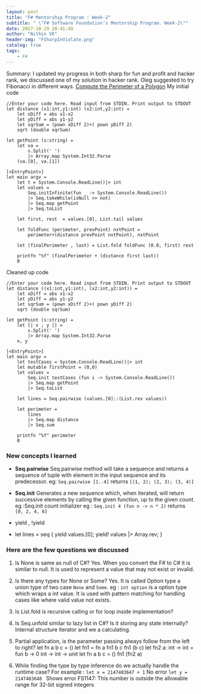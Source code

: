 ```yaml
---
layout: post
title: "F# Mentorship Program : Week-2"
subtitle: " \"F# Software Foundation’s Mentorship Program. Week-2\""
date: 2017-10-29 20:41:49
author: "Nithin VR"
header-img: "FSharpInViolate.png"
catalog: true
tags:
    - F#
---
```


Summary:
I updated my progress in both sharp for fun and profit and hacker rank, we discussed one of my solution in hacker rank. Oleg suggested to try Fibonacci in different ways.
[Compute the Perimeter of a Polygon](https://www.hackerrank.com/challenges/lambda-march-compute-the-perimeter-of-a-polygon)
My initial code
```CSharp
//Enter your code here. Read input from STDIN. Print output to STDOUT
let distance (x1:int,y1:int) (x2:int,y2:int) =
    let xDiff = abs x1-x2
    let yDiff = abs y1-y2
    let sqrSum = (pown xDiff 2)+( pown yDiff 2)
    sqrt (double sqrSum)
    
let getPoint (s:string) =
    let va = 
        s.Split(' ') 
        |> Array.map System.Int32.Parse
    (va.[0], va.[1])

[<EntryPoint>]
let main argv = 
    let t = System.Console.ReadLine()|> int
    let values = 
        Seq.initInfinite(fun _ -> System.Console.ReadLine())
        |> Seq.takeWhile(isNull >> not)
        |> Seq.map getPoint
        |> Seq.toList

    let first, rest  = values.[0], List.tail values
    
    let foldFunc (perimeter, prevPoint) nxtPoint =
        perimeter+(distance prevPoint nxtPoint), nxtPoint

    let (finalPerimeter , last) = List.fold foldFunc (0.0, first) rest
    
    printfn "%f" (finalPerimeter + (distance first last))
    0
```
Cleaned up code
```CSharp
//Enter your code here. Read input from STDIN. Print output to STDOUT
let distance ((x1:int,y1:int), (x2:int,y2:int)) =
    let xDiff = abs x1-x2
    let yDiff = abs y1-y2
    let sqrSum = (pown xDiff 2)+( pown yDiff 2)
    sqrt (double sqrSum)

let getPoint (s:string) =
    let [| x ; y |] = 
        s.Split(' ') 
        |> Array.map System.Int32.Parse
    x, y

[<EntryPoint>]
let main argv = 
    let testCases = System.Console.ReadLine()|> int
    let mutable firstPoint = (0,0)
    let values = 
        Seq.init testCases (fun i -> System.Console.ReadLine())
        |> Seq.map getPoint
        |> Seq.toList
        
    let lines = Seq.pairwise (values.[0]::(List.rev values))
    
    let perimeter = 
        lines
        |> Seq.map distance 
        |> Seq.sum
    
    printfn "%f" perimeter
    0
```
### New concepts I learned
- **Seq.pairwise**
Seq.pairwise method will take a sequence and returns a sequence of tuple with element in the input sequence and its predecessor.
eg: `Seq.pairwise [1..4]` returns `[(1, 2); (2, 3); (3, 4)]`
- **Seq.init**
Generates a new sequence which, when iterated, will return successive elements by calling the given function, up to the given count. eg :Seq.init count initializer
eg : `Seq.init 4 (fun n -> n * 2)` returns `[0, 2, 4, 6]`

- yield , !yield

- let lines = seq { yield values.[0]; yield! values |> Array.rev;  }

### Here are the few questions we discussed
1. Is None is same as null of C#?
Yes. When you convert the F# to C# it is similar to null. It is used to represent a value that may not exist or invalid.

2. Is there any types for None or Some?
Yes. It is called Option type a union type of two case `None` and `Some`. eg : `int option` is a option type which wraps a int value. It is used with pattern matching for handling cases like where valid value not exists.

3. Is List.fold is recursive calling or for loop inside implementation?

4. Is Seq.unfold similar to lazy list in C#? Is it storing any state internally?
Internal structure iterator and we a calculating.

5. Partial application, is the parameter passing always follow from the left to right?
    let fn a b c = ()
    let fn1 = fn a
    fn1 b c
    fn1 (b c)
    let fn2 a: int -> int = fun b -> 0
    int -> int -> unit
    let fn a b c = ()
    fn1 (fn2 a)

6. While finding the type by type inference do we actually handle the runtime case? 
For example : 
    `let x = 2147483647 + 1` No error 
    `let y = 2147483648 ` Shows error FS1147: This number is outside the allowable range for 32-bit signed integers